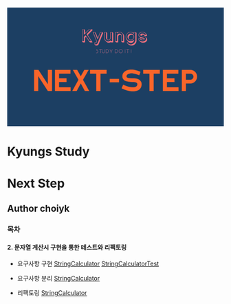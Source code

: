 ![logo](https://github.com/kyungs/nextstep-choiyk/blob/master/itdaLogoNextStep.PNG)

Kyungs Study
================

# Next Step
## Author choiyk

### 목차
#### 2. 문자열 계산시 구현을 통한 테스트와 리팩토링
* 요구사항 구현
[StringCalculator](https://github.com/kyungs/nextstep-choiyk/blob/master/src/step2/StringCalculator.java)
[StringCalculatorTest](https://github.com/kyungs/nextstep-choiyk/blob/master/test/step2/StringCalculatorTest.java)

* 요구사항 분리
[StringCalculator](https://github.com/kyungs/nextstep-choiyk/commit/8944c6e8981e871398f87620513c9a65ff81cdd9)

* 리팩토링
[StringCalculator](https://github.com/kyungs/nextstep-choiyk/commit/933a07e9e57813c087482c3d3c1e12b5fcb73477)
